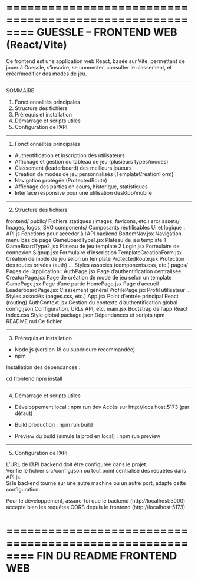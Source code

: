 ========================================================
                GUESSLE – FRONTEND WEB (React/Vite)
========================================================

Ce frontend est une application web React, basée sur Vite, permettant de jouer à Guessle, s’inscrire, se connecter, consulter le classement, et créer/modifier des modes de jeu.

--------------------------------------------------------
SOMMAIRE

1. Fonctionnalités principales
2. Structure des fichiers
3. Prérequis et installation
4. Démarrage et scripts utiles
5. Configuration de l’API

--------------------------------------------------------
1. Fonctionnalités principales

- Authentification et inscription des utilisateurs
- Affichage et gestion du tableau de jeu (plusieurs types/modes)
- Classement (leaderboard) des meilleurs joueurs
- Création de modes de jeu personnalisés (TemplateCreationForm)
- Navigation protégée (ProtectedRoute)
- Affichage des parties en cours, historique, statistiques
- Interface responsive pour une utilisation desktop/mobile

--------------------------------------------------------
2. Structure des fichiers

frontend/
  public/              Fichiers statiques (images, favicons, etc.)
  src/
    assets/            Images, logos, SVG
    components/        Composants réutilisables UI et logique :
      API.js                 Fonctions pour accéder à l’API backend
      BottomNav.jsx          Navigation menu bas de page
      GameBoardType1.jsx     Plateau de jeu template 1
      GameBoardType2.jsx     Plateau de jeu template 2
      Login.jsx              Formulaire de connexion
      Signup.jsx             Formulaire d’inscription
      TemplateCreationForm.jsx  Création de mode de jeu selon un template
      ProtectedRoute.jsx     Protection des routes privées (auth)
      ...                    Styles associés (components.css, etc.)
    pages/             Pages de l’application :
      AuthPage.jsx           Page d’authentification centralisée
      CreatorPage.jsx        Page de création de mode de jeu selon un template
      GamePage.jsx           Page d’une partie
      HomePage.jsx           Page d’accueil
      LeaderboardPage.jsx    Classement général
      ProfilePage.jsx        Profil utilisateur
      ...                    Styles associés (pages.css, etc.)
    App.jsx             Point d’entrée principal React (routing)
    AuthContext.jsx     Gestion du contexte d’authentification global
    config.json         Configuration, URLs API, etc.
    main.jsx            Bootstrap de l’app React
    index.css           Style global
  package.json          Dépendances et scripts npm
  README.md             Ce fichier

--------------------------------------------------------
3. Prérequis et installation

- Node.js (version 18 ou supérieure recommandée)
- npm

Installation des dépendances :

cd frontend
npm install

--------------------------------------------------------
4. Démarrage et scripts utiles

- Développement local :
    npm run dev
  Accès sur http://localhost:5173 (par défaut)

- Build production :
    npm run build

- Preview du build (simule la prod en local) :
    npm run preview


--------------------------------------------------------
5. Configuration de l’API

L’URL de l’API backend doit être configurée dans le projet.  
Vérifie le fichier src/config.json ou tout point centralisé des requêtes dans API.js.  
Si le backend tourne sur une autre machine ou un autre port, adapte cette configuration.

Pour le développement, assure-toi que le backend (http://localhost:5000) accepte bien les requêtes CORS depuis le frontend (http://localhost:5173).

========================================================
                FIN DU README FRONTEND WEB
========================================================
